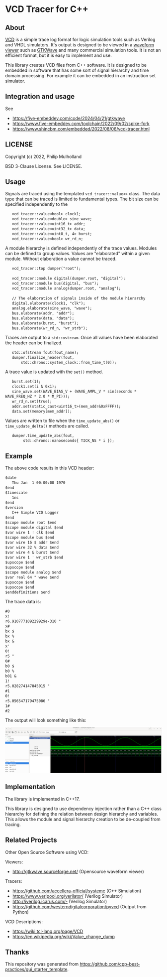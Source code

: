 # VCD Tracer for C++

## About

[VCD](https://en.wikipedia.org/wiki/Value_change_dump) is a simple
trace log format for logic simulation tools such as Verilog and VHDL simulators. It's output is designed
to be viewed in a [waveform
viewer](https://en.wikipedia.org/wiki/Waveform_viewer) such as
[GTKWave](http://gtkwave.sourceforge.net/) and many commercial
simulation tools. It is not an efficient format, but it is easy to
implement and use.

This library creates VCD files from C++ software. It is designed to be
embedded in software that has some sort of signal hierarchy and time
domain processing. For example it can be embedded in an instruction
set simulator.

## Integration and usage

See
 - <https://five-embeddev.com/code/2024/04/21/gtkwave>
 - <https://www.five-embeddev.com/toolchain/2022/09/02/spike-fork>
 - <https://www.shincbm.com/embedded/2022/08/06/vcd-tracer.html>

## LICENSE

Copyright (c) 2022, Philip Mulholland

BSD 3-Clause License. See LICENSE.

## Usage

Signals are traced using the templated `vcd_tracer::value<>`
class. The data type that can be traced is limited to fundamental
types. The bit size can be specified independently to the 

~~~
   vcd_tracer::value<bool> clock1;
   vcd_tracer::value<double> sine_wave;
   vcd_tracer::value<uint16_t> addr;
   vcd_tracer::value<uint32_t> data;
   vcd_tracer::value<uint8_t, 4> burst;
   vcd_tracer::value<bool> wr_rd_n;
~~~

A module hierarchy is defined independently of the trace
values. Modules can be defined to group values. Values are
"elaborated" within a given module. Without elaboration a value cannot
be traced.

~~~
   vcd_tracer::top dumper("root");

   vcd_tracer::module digital(dumper.root, "digital");
   vcd_tracer::module bus(digital, "bus");
   vcd_tracer::module analog(dumper.root, "analog");
   
   // The elaboration of signals inside of the module hierarchy
   digital.elaborate(clock1, "clk");
   analog.elaborate(sine_wave, "wave");
   bus.elaborate(addr, "addr");
   bus.elaborate(data, "data");
   bus.elaborate(burst, "burst");
   bus.elaborate(wr_rd_n, "wr_strb");
~~~

Traces are output to a `std::ostream`. Once all values have been
elaborated the header can be finalized.

~~~
   std::ofstream fout(fout_name);
   dumper.finalize_header(fout, 
       std::chrono::system_clock::from_time_t(0));
~~~

A trace value is updated with the `set()` method.

~~~
   burst.set(1);
   clock1.set(i & 0x1);
   sine_wave.set(WAVE_BIAS_V + (WAVE_AMPL_V * sin(seconds * WAVE_FREQ_HZ * 2.0 * M_PI)));
   wr_rd_n.set(true);
   addr.set(static_cast<uint16_t>(mem_addr&0xFFFF));
   data.set(memory[mem_addr]);
~~~

Values are written to file when the `time_update_abs()` or
`time_update_delta()` methods are called.

~~~
   dumper.time_update_abs(fout, 
        std::chrono::nanoseconds{ TICK_NS * i });
~~~

## Example

The above code results in this VCD header:

~~~
$date
   Thu Jan  1 00:00:00 1970
$end
$timescale
   1ns
$end
$version
   C++ Simple VCD Logger
$end
$scope module root $end
$scope module digital $end
$var wire 1 ! clk $end
$scope module bus $end
$var wire 16 $ addr $end
$var wire 32 % data $end
$var wire 4 & burst $end
$var wire 1 ' wr_strb $end
$upscope $end
$upscope $end
$scope module analog $end
$var real 64 " wave $end
$upscope $end
$upscope $end
$enddefinitions $end
~~~

The trace data is:

~~~
#0
x!
r6.910777109229929e-310 "
x#
bx $
bx %
bx &
x'
0!
r5 "
0#
b0 $
b0 %
b01 &
1!
r5.028274147845015 "
#1
0!
r5.056547179475086 "
1#
#2
~~~

The output will look something like this:

![GTKWave ](doc/images/example_signals.png)

## Implementation

The library is implemented in C++17.

This library is designed to use dependency injection rather than a C++
class hierarchy for defining the relation between design hierarchy and
variables. This allows the module and signal hierarchy creation to be de-coupled from tracing.

## Related Projects

Other Open Source Software using VCD:

Viewers:

- http://gtkwave.sourceforge.net/ (Opensource waveform viewer)

Tracers:

- https://github.com/accellera-official/systemc (C++ Simulation)
- https://www.veripool.org/verilator/ (Verilog Simulator)
- http://iverilog.icarus.com/-  (Verilog Simulator)
- https://github.com/westerndigitalcorporation/pyvcd (Output from Python)

VCD Descriptions:

- https://wiki.tcl-lang.org/page/VCD
- https://en.wikipedia.org/wiki/Value_change_dump


## Thanks

This repository was generated from <https://github.com/cpp-best-practices/gui_starter_template>.
